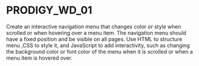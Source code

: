 # PRODIGY_WD_01

Create an interactive navigation menu that changes color or style when scrolled or when hovering over a menu item. The navigation menu should have a fixed position and be visible on all pages. Use HTML to structure menu ,CSS to style it, and JavaScript to add interactivity, such as changing the background color or font color of the menu when it is scrolled or when a menu item is hovered over.
